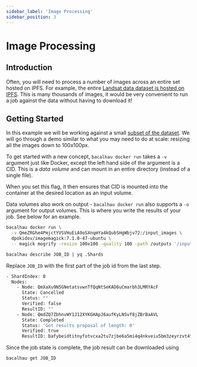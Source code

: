 ```yaml
---
sidebar_label: 'Image Processing'
sidebar_position: 3
---
```


# Image Processing

## Introduction

Often, you will need to process a number of images across an entire set hosted on IPFS. For example, the entire [Landsat data dataset is hosted on IPFS](https://ipfs.io/ipfs/QmeZRGhe4PmjctYVSVHuEiA9oSXnqmYa4kQubSHgWbjv72). This is many thousands of images, it would be very convenient to run a job against the data without having to download it!

## Getting Started

In this example we will be working against a small [subset of the dataset](https://ipfs.io/ipfs/QmeZRGhe4PmjctYVSVHuEiA9oSXnqmYa4kQubSHgWbjv72). We will go through a demo similar to what you may need to do at scale: resizing all the images down to 100x100px.

To get started with a new concept, `bacalhau docker run` takes a `-v` argument just like Docker, except the left hand side of the argument is a CID. This is a *data volume* and can mount in an entire directory (instead of a single file).

When you set this flag, it then ensures that CID is mounted into the container at the desired location as an input volume.

Data volumes also work on output - `bacalhau docker run` also supports a `-o` argument for output volumes. This is where you write the results of your job. See below for an example.

```bash
bacalhau docker run \
  -v QmeZRGhe4PmjctYVSVHuEiA9oSXnqmYa4kQubSHgWbjv72:/input_images \
  dpokidov/imagemagick:7.1.0-47-ubuntu \
  -- magick mogrify -resize 100x100 -quality 100 -path /outputs '/input_images/*.jpg'
```

```bash
bacalhau describe JOB_ID | yq .Shards
```

Replace `JOB_ID` with the first part of the job id from the last step.

```bash
- ShardIndex: 0
  Nodes:
    - Node: QmXaXu9N5GNetatsvwnTfQqNtSeKAD6uCmarbh3LMRYAcF
      State: Cancelled
      Status: ""
      Verified: false
      ResultID: ""
    - Node: QmdZQ7ZbhnvWY1J12XYKGHApJ6aufKyLNSvf8jZBrBaAVL
      State: Completed
      Status: 'Got results proposal of length: 0'
      Verified: true
      ResultID: bafybeidtitnyfotvcxa2tu7zjbe6a5mi4q4nkveiu5bm3zeyrzvt4fs7na
```

Since the job state is complete, the job result can be downloaded using

```bash
bacalhau get JOB_ID
```
